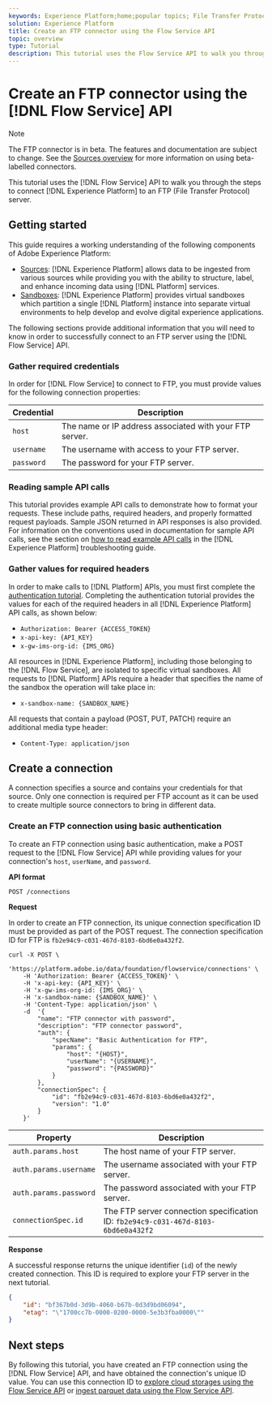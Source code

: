 ```yaml
---
keywords: Experience Platform;home;popular topics; File Transfer Protocol; file transfer protocol
solution: Experience Platform
title: Create an FTP connector using the Flow Service API
topic: overview
type: Tutorial
description: This tutorial uses the Flow Service API to walk you through the steps to connect Experience Platform to an FTP (File Transfer Protocol) server.
---
```


# Create an FTP connector using the [!DNL Flow Service] API

>[!NOTE]
>
>The FTP connector is in beta. The features and documentation are subject to change. See the [Sources overview](../../../../home.md#terms-and-conditions) for more information on using beta-labelled connectors.

This tutorial uses the [!DNL Flow Service] API to walk you through the steps to connect [!DNL Experience Platform] to an FTP (File Transfer Protocol) server.

## Getting started

This guide requires a working understanding of the following components of Adobe Experience Platform:

* [Sources](../../../../home.md): [!DNL Experience Platform] allows data to be ingested from various sources while providing you with the ability to structure, label, and enhance incoming data using [!DNL Platform] services.
* [Sandboxes](../../../../../sandboxes/home.md): [!DNL Experience Platform] provides virtual sandboxes which partition a single [!DNL Platform] instance into separate virtual environments to help develop and evolve digital experience applications.

The following sections provide additional information that you will need to know in order to successfully connect to an FTP server using the [!DNL Flow Service] API.

### Gather required credentials

In order for [!DNL Flow Service] to connect to FTP, you must provide values for the following connection properties:

| Credential | Description |
| ---------- | ----------- |
| `host` | The name or IP address associated with your FTP server. |
| `username` | The username with access to your FTP server. |
| `password` | The password for your FTP server. |

### Reading sample API calls

This tutorial provides example API calls to demonstrate how to format your requests. These include paths, required headers, and properly formatted request payloads. Sample JSON returned in API responses is also provided. For information on the conventions used in documentation for sample API calls, see the section on [how to read example API calls](../../../../../landing/troubleshooting.md#how-do-i-format-an-api-request) in the [!DNL Experience Platform] troubleshooting guide.

### Gather values for required headers

In order to make calls to [!DNL Platform] APIs, you must first complete the [authentication tutorial](../../../../../tutorials/authentication.md). Completing the authentication tutorial provides the values for each of the required headers in all [!DNL Experience Platform] API calls, as shown below:

* `Authorization: Bearer {ACCESS_TOKEN}`
* `x-api-key: {API_KEY}`
* `x-gw-ims-org-id: {IMS_ORG}`

All resources in [!DNL Experience Platform], including those belonging to the [!DNL Flow Service], are isolated to specific virtual sandboxes. All requests to [!DNL Platform] APIs require a header that specifies the name of the sandbox the operation will take place in:

* `x-sandbox-name: {SANDBOX_NAME}`

All requests that contain a payload (POST, PUT, PATCH) require an additional media type header:

* `Content-Type: application/json`

## Create a connection

A connection specifies a source and contains your credentials for that source. Only one connection is required per FTP account as it can be used to create multiple source connectors to bring in different data.

### Create an FTP connection using basic authentication

To create an FTP connection using basic authentication, make a POST request to the [!DNL Flow Service] API while providing values for your connection's `host`, `userName`, and `password`.

**API format**

```http
POST /connections
```

**Request**

In order to create an FTP connection, its unique connection specification ID must be provided as part of the POST request. The connection specification ID for FTP is `fb2e94c9-c031-467d-8103-6bd6e0a432f2`.

```shell
curl -X POST \
    'https://platform.adobe.io/data/foundation/flowservice/connections' \
    -H 'Authorization: Bearer {ACCESS_TOKEN}' \
    -H 'x-api-key: {API_KEY}' \
    -H 'x-gw-ims-org-id: {IMS_ORG}' \
    -H 'x-sandbox-name: {SANDBOX_NAME}' \
    -H 'Content-Type: application/json' \
    -d  '{
        "name": "FTP connector with password",
        "description": "FTP connector password",
        "auth": {
            "specName": "Basic Authentication for FTP",
            "params": {
                "host": "{HOST}",
                "userName": "{USERNAME}",
                "password": "{PASSWORD}"
            }
        },
        "connectionSpec": {
            "id": "fb2e94c9-c031-467d-8103-6bd6e0a432f2",
            "version": "1.0"
        }
    }'
```

| Property | Description |
| -------- | ----------- |
| `auth.params.host` | The host name of your FTP server. |
| `auth.params.username` | The username associated with your FTP server. |
| `auth.params.password` | The password associated with your FTP server. |
| `connectionSpec.id` | The FTP server connection specification ID: `fb2e94c9-c031-467d-8103-6bd6e0a432f2` |

**Response**

A successful response returns the unique identifier (`id`) of the newly created connection. This ID is required to explore your FTP server in the next tutorial.

```json
{
    "id": "bf367b0d-3d9b-4060-b67b-0d3d9bd06094",
    "etag": "\"1700cc7b-0000-0200-0000-5e3b3fba0000\""
}
```

## Next steps

By following this tutorial, you have created an FTP connection using the [!DNL Flow Service] API, and have obtained the connection's unique ID value. You can use this connection ID to [explore cloud storages using the Flow Service API](../../explore/cloud-storage.md) or [ingest parquet data using the Flow Service API](../../cloud-storage-parquet.md).
